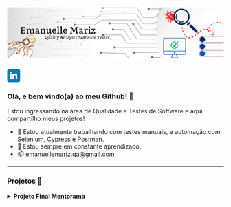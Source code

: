 # [![emanuelle mariz header](https://raw.githubusercontent.com/emanuellemariz/emanuellemariz/main/icon/Emanuelle%20Mariz.png)](https://www.linkedin.com/in/emanuelle-mariz-qa/)

<p>
  <a href="https://www.linkedin.com/in/emanuelle-mariz-qa/"><img width="30" align='center' src="https://raw.githubusercontent.com/emanuellemariz/emanuellemariz/main/icon/linkedin.png"></a>
</p>


### Olá, e bem vindo(a) ao meu Github! 👋

Estou ingressando na área de Qualidade e Testes de Software e aqui compartilho meus projetos!

- 🔭 Estou atualmente trabalhando com testes manuais, e automação com Selenium, Cypress e Postman.
- 🌱 Estou sempre em constante aprendizado.
- 📫 emanuellemariz.qa@gmail.com

---

### Projetos 🌱 

<details>
 <summary><strong>Projeto Final Mentorama</strong></summary>

 Neste projeto (elaborado em colaboração com a Base2 Tecnologia - especializada e premiada em testes de software no Brasil), planejei, elaborei e executei os testes necessários para o funcionamento do fluxo principal de uma loja online. Também levei em consideração testar a usabilidade do site e funcionalidades adicionais.

📑 <strong>Entendendo os requisitos e planejando testes</strong> 

O fluxo da macro atividade principal do site envolvia as etapas abaixo e suas possíveis sub etapas:
 
<div align='center'> <img width="500" src="https://raw.githubusercontent.com/emanuellemariz/emanuellemariz/main/PFM-1/fluxo1.jpg"> </div>

Tive acesso também a um documento mostrando a estrutura do serviço e suas regras de negócio, que após leitura minuciosa, fiz o mapeamento das funcionalidades do site a serem testadas e também de alguns recursos da Página Inicial.
Como mencionado no projeto, a prioridade dos testes seria garantir a qualidade do serviço da macro atividade principal do sistema, então planejei testes manuais funcionais para as principais funcionalidades e também testes manuais de usabilidade em uma tabela.

<img width="500" src="https://raw.githubusercontent.com/emanuellemariz/emanuellemariz/main/PFM-1/plan.jpg"> 
<img width="450" src="https://raw.githubusercontent.com/emanuellemariz/emanuellemariz/main/PFM-1/loja-1.jpg">

🗺️ <strong>Mapeamento e Escrita dos Cenários de Testes</strong> 

Para cada um das funcionalidades identificadas, escrevi cenários de testes e os organizei em uma tabela de Mapeamento de Cenários, que incluía o nome de cada Cenário acompanhado de um identificador único, seu grau de complexidade, tipo de teste, se era necessário massa de teste para a execução do teste, a funcionalidade acssociada ao Caso de Teste, se o teste era passível de automação, necessidade de Teste de Regressão para aquele cenário e a Prioridade.
É muito importante destacar a Prioridade dos Testes a serem executados, tendo como P1 (grau mais alto de prioridade) os testes que pertencem às funcionalidades com grau maior de criticidade e/ou mais importantes para o negócio.
Fiz o mapeamento de 34 cenários de teste, com descrição e Passo a Passo de cada caso escrito em Gherkin.


<img width="500" src="https://raw.githubusercontent.com/emanuellemariz/emanuellemariz/main/PFM-1/CTS.jpg">
<img width="500" src="https://raw.githubusercontent.com/emanuellemariz/emanuellemariz/main/PFM-1/CNS.jpg">

🔎 <strong>Testando cada Cenário</strong>

Testei cada cenário seguindo o grau de prioridade (de maior prioridade para menor prioridade) e gerei massas de teste quando necessário.
Evidenciei cada teste em um documento, como requisitado.

<img width="400" src="https://raw.githubusercontent.com/emanuellemariz/emanuellemariz/main/PFM-1/exc1.png"> <img width="400" src="https://raw.githubusercontent.com/emanuellemariz/emanuellemariz/main/PFM-1/exc2.png">

🐛 <strong>Criando Relatório de Bugs encontrados</strong>

Após executar todos os testes, criei um documento contendo os relatórios de bugs (Bug Reports) encontrados, com descrição detalhada do erro e todas as informações necessárias para que o bug seja verificado e reproduzido em outra máquina, além da evidência do bug. 

<img width="400" src="https://raw.githubusercontent.com/emanuellemariz/emanuellemariz/main/PFM-1/bug1%20img.jpg"> <img width="400" src="https://raw.githubusercontent.com/emanuellemariz/emanuellemariz/main/PFM-1/bug%20rept.jpg">


 </detais>
<!--
**emanuellemariz/emanuellemariz** is a ✨ _special_ ✨ repository because its `README.md` (this file) appears on your GitHub profile.

Here are some ideas to get you started:

- 🔭 I’m currently working on ...
- 🌱 I’m currently learning ...
- 👯 I’m looking to collaborate on ...
- 🤔 I’m looking for help with ...
- 💬 Ask me about ...
- 📫 How to reach me: ...
- 😄 Pronouns: ...
- ⚡ Fun fact: ...
-->
